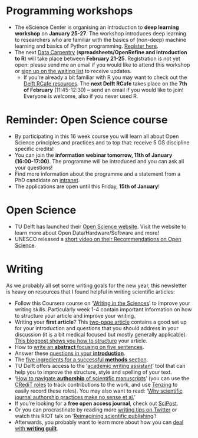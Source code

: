 # Programming workshops

-	The eScience Center is organising an Introduction to **deep learning workshop** on **January 25-27**. 
The workshop introduces deep learning to researchers who are familiar with the basics of (non-deep) machine learning and basics of Python programming. 
[Register here](https://www.eventbrite.co.uk/e/introduction-to-deep-learning-tickets-235346907937).
-	The next [Data Carpentry](https://www.tudelft.nl/en/library/research-data-management/r/training-events/training-for-researchers/data-carpentry-workshop) (**spreadsheets/OpenRefine and introduction to R**) will take place between **February 21-25**. 
Registration is not yet open: please send me an email if you would like to attend this workshop or [sign up on the waiting list](https://c.spotler.com/ct/m7/k1/SCH-wr072RV4u3cwFcdi8p7KqsseBHRgf9flhQGzmPCkuMWm4Z9jxtTpmwFFA9gJ/SWcqEZ8ffyzqkDs) to receive updates. 
    - If you’re already a bit familiar with R you may want to check out the [Delft RCafe resources](https://github.com/Delft-RCafe/resources/blob/gh-pages/index.md). The **next Delft RCafe** takes place on the **7th of February** (11:45-12:30) – send an email if you would like to join! Everyone is welcome, also if you never used R.

# Reminder: Open Science course 
-	By participating in this 16 week course you will learn all about Open Science principles and practices and to top that: receive 5 GS discipline specific credits!
-	You can join the **information webinar tomorrow, 11th of January (16:00-17:00)**. The programme will be introduced and you can ask all your questions! 
-	Find more information about the programme and a statement from a PhD candidate on [intranet](https://intranet.tudelft.nl/group/guest/-/open-life-science-programme). 
-	The applications are open until this Friday, **15th of January**! 

# Open Science
-	TU Delft has launched their [Open Science website](https://www.tudelft.nl/library/actuele-themas/openscience). 
Visit the website to learn more about Open Data/Hardware/Software and more! 
-	UNESCO released a [short video on their Recommendations on Open Science](https://www.youtube.com/watch?v=I3Wkvx_ZaFo).

# Writing
As we probably all set some writing goals for the new year, this newsletter is heavy on resources that I found helpful in writing scientific articles:

-	Follow this Coursera course on ‘[Writing in the Sciences](https://www.coursera.org/learn/sciwrite)’ to improve your writing skills. 
Particularly week 1-4 contain important information on how to structure your article and improve your writing.
-	Writing your **first article**? 
This [two-page article](https://www.mjdrdypv.org/text.asp?2021/14/6/599/329688) contains a good set up for your introduction and questions that you should address in your discussion (it is a bit medical focused but mostly generally applicable). 
[This blogpost shows you how to structure](https://dynamicecology.wordpress.com/2016/02/24/the-5-pivotal-paragraphs-in-a-paper/) your article.
-	How to [write an **abstract** focusing on five sentences](https://twitter.com/kepadil1/status/1479226348120023043).
-	Answer these [questions in your **introduction**](https://twitter.com/scigradcoach/status/1445426054147964932). 
-	The [five ingredients for a successful **methods** section](https://doi.org/10.1373/clinchem.2010.146589).
-	TU Delft offers access to the ‘[academic writing assistant](https://www.tudelft.nl/en/library/library-for-researchers/library-for-researchers/publishing-outreach/academic-writing-assistant)’ tool that can help you to improve the structure, style and spelling of your text.
-	‘[How to navigate **authorship** of scientific manuscripts](https://www.science.org/content/article/how-navigate-authorship-scientific-manuscripts)’ (you can use the [CRediT roles](https://casrai.org/credit/) to track contributions to the work, and use [Tenzing](https://rollercoaster.shinyapps.io/tenzing/) to easily record these roles).
You may also want to read: ‘[Why scientific journal authorship practices make no sense et al.](https://www.science.org/content/article/why-scientific-journal-authorship-makes-absolutely-no-sense-et-al)’ 
-	If you’re looking for a **free open access journal**, check out [SciPost](https://scipost.org/).  
-	Or you can procrastinate by reading more [writing tips on Twitter](https://twitter.com/rodriguesjm6/status/1436355550388932614) or watch this RIOT talk on ‘[Reimagining scientific publishing](https://www.youtube.com/watch?v=0AX2vNMsX98)’!
-	Afterwards, you probably want to learn more about how you can [deal with **writing guilt**](https://twitter.com/dsquintana/status/961107677232418816). 

